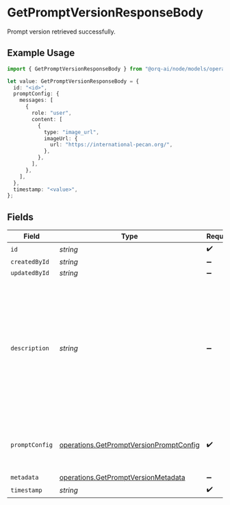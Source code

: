 # GetPromptVersionResponseBody

Prompt version retrieved successfully.

## Example Usage

```typescript
import { GetPromptVersionResponseBody } from "@orq-ai/node/models/operations";

let value: GetPromptVersionResponseBody = {
  id: "<id>",
  promptConfig: {
    messages: [
      {
        role: "user",
        content: [
          {
            type: "image_url",
            imageUrl: {
              url: "https://international-pecan.org/",
            },
          },
        ],
      },
    ],
  },
  timestamp: "<value>",
};
```

## Fields

| Field                                                                                                                                                      | Type                                                                                                                                                       | Required                                                                                                                                                   | Description                                                                                                                                                |
| ---------------------------------------------------------------------------------------------------------------------------------------------------------- | ---------------------------------------------------------------------------------------------------------------------------------------------------------- | ---------------------------------------------------------------------------------------------------------------------------------------------------------- | ---------------------------------------------------------------------------------------------------------------------------------------------------------- |
| `id`                                                                                                                                                       | *string*                                                                                                                                                   | :heavy_check_mark:                                                                                                                                         | N/A                                                                                                                                                        |
| `createdById`                                                                                                                                              | *string*                                                                                                                                                   | :heavy_minus_sign:                                                                                                                                         | N/A                                                                                                                                                        |
| `updatedById`                                                                                                                                              | *string*                                                                                                                                                   | :heavy_minus_sign:                                                                                                                                         | N/A                                                                                                                                                        |
| `description`                                                                                                                                              | *string*                                                                                                                                                   | :heavy_minus_sign:                                                                                                                                         | The prompt’s description, meant to be displayable in the UI. Use this field to optionally store a long form explanation of the prompt for your own purpose |
| `promptConfig`                                                                                                                                             | [operations.GetPromptVersionPromptConfig](../../models/operations/getpromptversionpromptconfig.md)                                                         | :heavy_check_mark:                                                                                                                                         | A list of messages compatible with the openAI schema                                                                                                       |
| `metadata`                                                                                                                                                 | [operations.GetPromptVersionMetadata](../../models/operations/getpromptversionmetadata.md)                                                                 | :heavy_minus_sign:                                                                                                                                         | N/A                                                                                                                                                        |
| `timestamp`                                                                                                                                                | *string*                                                                                                                                                   | :heavy_check_mark:                                                                                                                                         | N/A                                                                                                                                                        |